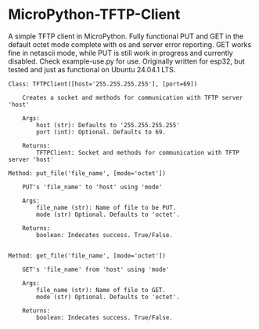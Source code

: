 # MicroPython-TFTP-Client
A simple TFTP client in MicroPython. Fully functional PUT and GET in the default octet mode complete with os and server error reporting. GET works fine in netascii mode, while PUT is still work in progress and currently disabled. Check example-use.py for use. Originally written for esp32, but tested and just as functional on Ubuntu 24.04.1 LTS.

    Class: TFTPClient([host='255.255.255.255'], [port=69])

        Creates a socket and methods for communication with TFTP server 'host'

        Args:
            host (str): Defaults to '255.255.255.255'
            port (int): Optional. Defaults to 69.

        Returns:
            TFTPClient: Socket and methods for communication with TFTP server 'host'
        
    Method: put_file('file_name', [mode='octet'])

        PUT's 'file_name' to 'host' using 'mode'

        Args:
            file_name (str): Name of file to be PUT.
            mode (str) Optional. Defaults to 'octet'.

        Returns:
            boolean: Indecates success. True/False.
    

    Method: get_file('file_name', [mode='octet'])

        GET's 'file_name' from 'host' using 'mode'

        Args:
            file_name (str): Name of file to GET.
            mode (str) Optional. Defaults to 'octet'.

        Returns:
            boolean: Indecates success. True/False.
    

